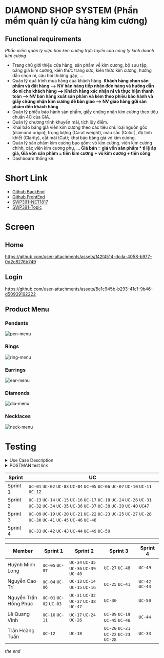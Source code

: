 # **DIAMOND SHOP SYSTEM** (Phần mềm quản lý cửa hàng kim cương)

## Functional requirements

_Phần mềm quản lý việc bán kim cương trực tuyến của công ty kinh doanh kim cương_

- Trang chủ giới thiệu cửa hàng, sản phẩm về kim cương, bộ sưu tập, bảng giá kim cương, kiến thức trang sức, kiến thức kim cương, hướng dẫn chọn ni, câu hỏi thường gặp, …
- Quản lý quá trình mua hàng của khách hàng.
  **Khách hàng chọn sản phẩm và đặt hàng --> NV bán hàng tiếp nhận đơn hàng và hướng dẫn đo ni cho khách hàng --> Khách hàng xác nhận ni và thực hiện thanh toán --> NV bán hàng xuất sản phẩm và kèm theo phiếu bảo hành và giấy chứng nhận kim cương để bàn giao --> NV giao hàng gửi sản phẩm đến khách hàng**
- Quản lý phiếu bảo hành sản phẩm, giấy chứng nhận kim cương theo tiêu chuẩn 4C của GIA.
- Quản lý chương trình khuyến mãi, tích lũy điểm.
- Khai báo bảng giá viên kim cương theo các tiêu chí: loại nguồn gốc (diamond origin), trọng lượng (Carat weight), màu sắc (Color), độ tinh khiết (Clarity), cắt mài (Cut); khai báo bảng giá vỏ kim cương.
- Quản lý sản phẩm kim cương bao gồm: vỏ kim cương, viên kim cương chính, các viên kim cương phụ, ...
  **Giá bán = giá vốn sản phẩm \* tỉ lệ áp giá, Giá vốn sản phẩm = tiền kim cương + vỏ kim cương + tiền công**
- Dashboard thống kê.

# Short Link

- [Github BackEnd](https://github.com/devnguyen0111/SWP391-DSS-BE)
- [Github FrontEnd](https://github.com/devnguyen0111/SWP391-DiamondShopSystem)
- [SWP391-NET1817](https://docs.google.com/spreadsheets/d/1kO166hgUD31-DIYq5_fsoDtkX_Ifbo-Fclt_xM124Bg/edit?gid=0#gid=0)
- [SWP391-Topic](https://docs.google.com/spreadsheets/d/1kO166hgUD31-DIYq5_fsoDtkX_Ifbo-Fclt_xM124Bg/edit?gid=2063864594#gid=2063864594)

# Screen

## Home

https://github.com/user-attachments/assets/f42f4514-dcda-4058-b977-0d2c8276b749

## Login

https://github.com/user-attachments/assets/8e1c945b-b293-41c1-9b46-d50939162222

## Product Menu
### Pendants
![pen-menu](https://github.com/user-attachments/assets/cc84050b-20f7-4307-888e-b9d113fbe715)
### Rings
![ring-menu](https://github.com/user-attachments/assets/dc6db33f-c509-4641-8ec3-49019a61ed33)
### Earrings
![ear-menu](https://github.com/user-attachments/assets/3f1ed7d1-bf0c-4880-a8cb-d54945e2e89e)
### Diamonds
![dia-menu](https://github.com/user-attachments/assets/e10f9490-d53c-4ef4-b103-737a47a01f92)
### Necklaces
![neck-menu](https://github.com/user-attachments/assets/acaed5c2-5d74-4a3e-9c90-9c28724624fa)

# Testing
<details>
<summary>Use Case Description</summary>
 
| ID     | Use Case                                   | Actors               | Use Case Description                                                                 |
|--------|--------------------------------------------|----------------------|--------------------------------------------------------------------------------------|
| UC-01  | Register an account                        | Guest                | The system enables guests to create a new user account.                              |
| UC-02  | Login                                      | Registered Users     | Registered Users can log in to the system.                                           |
| UC-03  | Logout                                     | Registered Users     | Registered Users can log out of the system.                                          |
| UC-04  | Forget password                            | Registered Users     | Registered Users can reset password if they forget their current password.           |
| UC-05  | View Homepage                              | Customer             | Customers can access the homepage.                                                   |
| UC-06  | Browse diamond product                     | Customer             | Customers can browse available diamond products.                                     |
| UC-07  | View detailed product description          | Customer             | Customers can see detailed information about a specific product.                     |
| UC-09  | View Feedback                              | Customer             | Customers can check feedback from other users.                                       |
| UC-10  | View educational resources                 | Customer             | Customers can access educational materials related to diamonds.                      |
| UC-11  | View FAQs                                  | Customer             | Customers can read frequently asked questions.                                       |
| UC-12  | Manage profile                             | Customer             | Customers can view and update their profile details.                                 |
| UC-13  | View cart                                  | Customer             | Customers can view items in the shopping cart.                                       |
| UC-14  | Add to cart                                | Customer             | Customers can add a product to the shopping cart.                                    |
| UC-15  | Update cart                                | Customer             | Customers can update items in the shopping cart.                                     |
| UC-16  | Delete cart                                | Customer             | Customers can remove items from the shopping cart.                                   |
| UC-17  | Create Order                               | Customer             | Customers can create an order based on their products (inside cart or instantly buy) |
| UC-18  | Update order                               | Customer             | Customers can modify an existing order.                                              |
| UC-19  | Cancel order                               | Customer             | Customers can cancel an existing order.                                              |
| UC-20  | View wishlist                              | Customer             | Customers can view items in the wishlist.                                            |
| UC-21  | Add to wishlist                            | Customer             | Customers can add a product to the wishlist.                                         |
| UC-22  | Update wishlist                            | Customer             | Customers can modify items in the wishlist.                                          |
| UC-23  | Remove wishlist item                       | Customer             | Customers can remove items from the wishlist.                                        |
| UC-24  | Confirm order's item info                  | Customer             | Customers can confirm information of items before placing an order.                  |
| UC-25  | Receive vouchers                           | Customer             | Customers can receive discount vouchers.                                             |
| UC-26  | Proceed to payment                         | Customer             | Customers can make a payment for an order.                                           |
| UC-27  | Track order status and shipment updates    | Customer             | Customers can track the status of an order and shipment updates.                     |
| UC-28  | View orders history                        | Customer             | Customers can view the history of past orders.                                       |
| UC-30  | Review Product                             | Customer             | Customers can submit a review for a product.                                         |
| UC-31  | Choose payment method                      | Customer             | Customers can select a payment method for an order.                                  |
| UC-32  | Choose shipping method                     | Customer             | Customers can select a shipping method for an order.                                 |
| UC-33  | Assist customer                            | Sales Staff          | Sales staff can assist customers with their purchases through email.                 |
| UC-34  | Assign order                               | Sales Staff / Manager| Sales staff / Managers can assign orders to specific delivery staff / Sale Staff.    |
| UC-35  | View list of assigned order                | Delivery Staff / Sale Staff | Sales staff/Delivery Staff can view a list of orders assigned by their Manager/ Sale Staff. |
| UC-36  | View customer's order details              | Delivery Staff / Sale Staff | Sales staff and Delivery Staff can view detailed information of a customer's order. |
| UC-37  | Request Cancel order permission            | Delivery Staff / Sale Staff | Sales staff and Delivery Staff can request permission to cancel an order from their Manager. |
| UC-38  | View assigned deliveries                   | Delivery Staff       | Delivery staff can check deliveries assigned to them.                                |
| UC-39  | Confirm delivered order                    | Delivery Staff       | Delivery staff can confirm the order that has already been delivered to customer; therefore, change the status of order. |
| UC-40  | View all sale staff                        | Manager              | Managers can view the list of all sale staff members to assign.                      |
| UC-41  | Send GIA                                   | Manager / Sale Staff | Managers and Sale Staff send the GIA for the diamond of the specific order.          |
| UC-42  | Create a product                           | Manager              | Managers can create a new product in the system.                                     |
| UC-43  | Update information of a product            | Manager              | Managers can update details of a product.                                            |
| UC-44  | Disable a product                          | Admin                | Admin can disable a product from being available.                                    |
| UC-45  | Cancel order                               | Manager              | Managers can cancel a customer's order.                                              |
| UC-46  | Approve/Reject Cancel order permission     | Manager              | Managers can approve or reject the request from sales and delivery staff.            |
| UC-47  | View created orders                        | Manager              | Managers can view the list of all customer orders that have just been created.       |
| UC-48  | Print warranty card                        | Manager / Sale Staff | Managers and Sale Staff can generate and print a warranty card.                      |
| UC-49  | Manage dashboard                           | Admin                | Admins can manage the dashboard of the system.                                       |
| UC-50  | Disable a user                             | Admin                | Admins can disable a customer account.                                               |
</details>

<details>
<summary>POSTMAN test link</summary>
Hồng Phúc: https://documenter.getpostman.com/view/34783658/2sA3kUFMCi <br/>
Minh Long: https://documenter.getpostman.com/view/32101451/2sA3kUGMiq
</details>
 
| Sprint | UC |
| --- | --- |
| Sprint 1 | `UC-01` `UC-02` `UC-03` `UC-04` `UC-05` `UC-06` `UC-07` `UC-10` `UC-11` `UC-12` |
| Sprint 2 | `UC-13` `UC-14` `UC-15` `UC-16` `UC-17` `UC-18` `UC-24` `UC-26` `UC-31` `UC-32` `UC-34` `UC-35` `UC-36` `UC-37` `UC-38` `UC-39` `UC-40` `UC47` |
| Sprint 3 | `UC-09` `UC-19` `UC-20` `UC-21` `UC-22` `UC-23` `UC-25` `UC-27` `UC-28` `UC-30` `UC-41` `UC-45` `UC-46` `UC-48` |
| Sprint 4 | `UC-33` `UC-42` `UC-43` `UC-44` `UC-49` `UC-50` |

| Member | Sprint 1 | Sprint 2 | Sprint 3 | Sprint 4 |
| --- | --- | --- | --- | --- |
| Huỳnh Minh Long |`UC-05` `UC-07` | `UC-34` `UC-35` `UC-36` `UC-39` `UC-40` | `UC-27` `UC-48` | `UC-49` |
| Nguyễn Cao Trí | `UC-04` `UC-06` | `UC-13` `UC-14` `UC-15` `UC-16` | `UC-25` `UC-41` | `UC-42` `UC-43` |
| Nguyễn Trần Hồng Phúc | `UC-01` `UC-02` `UC-03` | `UC-31` `UC-32` `UC-37` `UC-38` `UC-47` | `UC-30` | `UC-50` |
| Lê Quang Vinh | `UC-10` `UC-11` | `UC-17` `UC-24` `UC-26` | `UC-09` `UC-19` `UC-45` `UC-46` | `UC-44` |
| Trần Hoàng Tuấn | `UC-12` | `UC-18` | `UC-20` `UC-21` `UC-22` `UC-23` `UC-28` | `UC-33` |

_the end_
